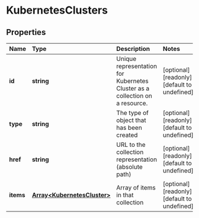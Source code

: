 # KubernetesClusters

## Properties

| Name | Type | Description | Notes |
| :--- | :--- | :--- | :--- |
| **id** | **string** | Unique representation for Kubernetes Cluster as a collection on a resource. | \[optional\] \[readonly\] \[default to undefined\] |
| **type** | **string** | The type of object that has been created | \[optional\] \[readonly\] \[default to undefined\] |
| **href** | **string** | URL to the collection representation \(absolute path\) | \[optional\] \[readonly\] \[default to undefined\] |
| **items** | [**Array&lt;KubernetesCluster&gt;**](kubernetescluster.md) | Array of items in that collection | \[optional\] \[readonly\] \[default to undefined\] |

